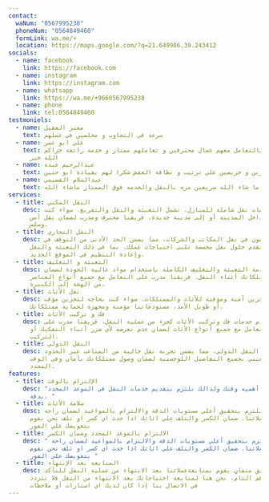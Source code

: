 ```yaml
---
contact:
  waNum: "0567995238"
  phoneNum: "0564849460"
  formLink: wa.me/+
  location: https://maps.google.com/?q=21.649906,39.243412
socials:
  - name: facebook
    link: https://facebook.com
  - name: instagram
    link: https://instagram.com
  - name: whatsapp
    link: https://wa.me/+9660567995238
  - name: phone
    link: tel:0564849460
testmoniels:
  - name: معتز العقيل
    text: سرعة في التجاوب و مخلصين في عملهم
  - name: علي ابو عمر
    text: أنصح الجميع بالتعامل معهم عمال محترفين و تعاملهم ممتاز و خدمة رائعة جزاكم
      الله خير
  - name: عبدالرحيم عبده
    text: شباب مميزين و خريصين علي ترتيب و نظافة العفش شكرا لهم بقيادة ابو حنين
  - name: عبدالسلام القصيمي
    text: ما شاء الله سريعين مره بالنقل والخدمه فوق الممتاز ماشاء الله
services:
  - title: النقل السكني
    desc: نحن نقدم خدمات نقل شاملة للمنازل، تشمل التعبئة والنقل والتفريغ. سواء كنت
      تنتقل داخل المدينة أو إلى مدينة جديدة، فريقنا محترف ومدرب لضمان نقل آمن
      وسلس.
  - title: النقل التجاري
    desc: نحن متخصصون في نقل المكاتب والشركات، مما يضمن الحد الأدنى من التوقف في
      العمل. نقدم حلول نقل مخصصة تلبي احتياجات عملك، بما في ذلك التعبئة والنقل
      وإعادة التنظيم في الموقع الجديد.
  - title: التعبئة و التغليف
    desc: نحن نقدم خدمة التعبئة والتغليف الكاملة باستخدام مواد عالية الجودة لضمان
      حماية ممتلكاتك أثناء النقل. فريقنا مدرب على التعامل مع جميع أنواع العناصر،
      من الهشة إلى الكبيرة.
  - title: نقل الأثاث
    desc: نقدم خدمات تخزين آمنة ومؤقتة للأثاث والممتلكات. سواء كنت بحاجة لتخزين مؤقت
      أو طويل الأمد، مستودعاتنا مؤمنة ومجهزة لحماية ممتلكاتك.
  - title: فك و تركيب الأثاث
    desc: نحن نقدم خدمات فك وتركيب الأثاث كجزء من عملية النقل. فريقنا مدرب على
      التعامل مع جميع أنواع الأثاث لضمان عدم تعرضه لأي ضرر أثناء التفكيك أو
      التركيب.
  - title: النقل الدولي
    desc: نوفر خدمات النقل الدولي، مما يضمن تجربة نقل خالية من المتاعب عبر الحدود.
      نحن نعتني بجميع التفاصيل اللوجستية لضمان وصول ممتلكاتك بأمان وفي الوقت
      المحدد.
features:
  - title: الإلتزام بالوقت
    desc: "نحن نفهم أهمية وقتك ولذالك نلتزم بتقديم خدمات النقل في الموعد المحدد
      بدقة. "
  - title: سلامة الأثاث
    desc: نحن نلتزم بتحقيق أعلي مستويات الدقة والالتزام بالمواعيد لضمان راحة
      عملائنا. ضمان الكسر والتلف علي اثاثك اذا حدث اي كسر او تلف نحن نقوم
      بتعويضك علي الفور
  - title: الالتزام بالموعد المحدد وضمان الكسر
    desc: " نحن نلتزم بتحقيق أعلي مستويات الدقة والالتزام بالمواعيد لضمان راحة
      عملائنا. ضمان الكسر والتلف علي اثاثك اذا حدث اي كسر او تلف نحن نقوم
      بتعويضك علي الفور "
  - title: المتابعة بعد الإنتهاء
    desc: لدينا فريق متفانِ يقوم بمتابعةعملائنا بعد الانتهاء من عملية النقل للتأكد
      من رضاهم التام. نحن هنا لمتابعة احتياجاتك بعد الانتهاء من النقل فلا تتردد
      في الاتصال بنا إذا كان لديك اي استارات أو ملاحظات
---
```

